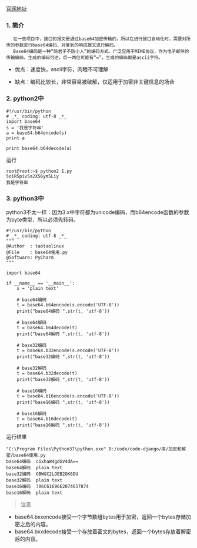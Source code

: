 
[官网地址](https://docs.python.org/3.5/library/base64.html)

### 1. 简介
```
　 在一些项目中，接口的报文是通过base64加密传输的，所以在进行接口自动化时，需要对所传的参数进行base64编码，对拿到的响应报文进行解码。
　 Base64编码是一种“防君子不防小人”的编码方式。广泛应用于MIME协议，作为电子邮件的传输编码，生成的编码可逆，后一两位可能有“=”，生成的编码都是ascii字符。
```

- 优点：速度快，ascii字符，肉眼不可理解

- 缺点：编码比较长，非常容易被破解，仅适用于加密非关键信息的场合

### 2. python2中

```
#!/usr/bin/python
# _*_ coding: utf-8 _*_
import base64
s = '我是字符串'
a = base64.b64encode(s)
print a

print base64.b64decode(a)

```
运行

```
root@root:~$ python2 1.py
5oiR5piv5a2X56ym5Liy
我是字符串
```

### 3. python3中

python3不太一样：因为3.x中字符都为unicode编码，而b64encode函数的参数为byte类型，所以必须先转码。

```
#!/usr/bin/python
# _*_ coding: utf-8 _*_
"""
@Author  : taotaolinux
@File    : base64使用.py
@Software: PyCharm
"""

import base64

if __name__ == '__main__':
    s = 'plain text'

    # base64编码
    t = base64.b64encode(s.encode('UTF-8'))
    print("base64编码 ",str(t, 'utf-8'))

    # base64解码
    t = base64.b64decode(t)
    print("base64解码 ",str(t, 'utf-8'))

    # base32编码
    t = base64.b32encode(s.encode('UTF-8'))
    print("base32编码 ",str(t, 'utf-8'))

    # base32解码
    t = base64.b32decode(t)
    print("base32解码 ",str(t, 'utf-8'))

    # base16编码
    t = base64.b16encode(s.encode('UTF-8'))
    print("base16编码 ",str(t, 'utf-8'))

    # base16解码
    t = base64.b16decode(t)
    print("base16解码 ",str(t, 'utf-8'))

```
运行结果

```
"C:\Program Files\Python37\python.exe" D:/code/code-django/库/加密和解密/base64使用.py
base64编码  cGxhaW4gdGV4dA==
base64解码  plain text
base32编码  OBWGC2LOEB2GK6DU
base32解码  plain text
base16编码  706C61696E2074657874
base16解码  plain text
```
> 注意

- base64.bxxencode接受一个字节数组bytes用于加密，返回一个bytes存储加密之后的内容。
- base64.bxxdecode接受一个存放着密文的bytes，返回一个bytes存放着解密后的内容。

